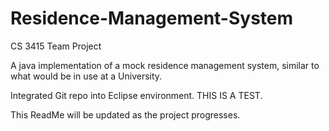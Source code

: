 # Residence-Management-System
CS 3415 Team Project

A java implementation of a mock residence management system, similar to what would be in use at a University.

Integrated Git repo into Eclipse environment.  THIS IS A TEST.

This ReadMe will be updated as the project progresses.


